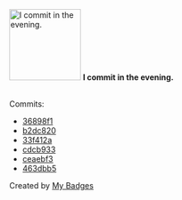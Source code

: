 <img src="https://my-badges.github.io/my-badges/evening-commits.png" alt="I commit in the evening." title="I commit in the evening." width="128">
<strong>I commit in the evening.</strong>
<br><br>

Commits:

- <a href="https://github.com/andrewjswan/matrix-lamp/commit/36898f197f663aa87c22c06736e36b099e83b1e1">36898f1</a>
- <a href="https://github.com/andrewjswan/matrix-lamp/commit/b2dc8205710554a8c15c9ad35617129ae9112b90">b2dc820</a>
- <a href="https://github.com/andrewjswan/matrix-lamp/commit/33f412a01bc9fc69f6eaf1da0fa7b1220c0bc3d7">33f412a</a>
- <a href="https://github.com/andrewjswan/matrix-lamp/commit/cdcb933a6098d615f8dc54e588f2635e0fef62f5">cdcb933</a>
- <a href="https://github.com/andrewjswan/blackout-addons/commit/ceaebf3f35591345fa729045fd4fbf898ab78ff9">ceaebf3</a>
- <a href="https://github.com/andrewjswan/matrix-lamp/commit/463dbb594d30b73b2ab53ec3476164982f92aa5a">463dbb5</a>


Created by <a href="https://github.com/my-badges/my-badges">My Badges</a>